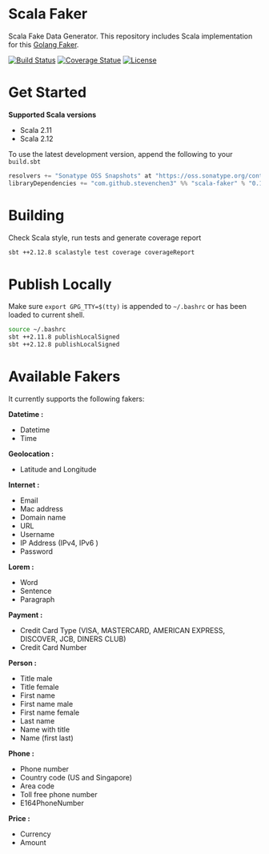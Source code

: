 # Scala Faker

Scala Fake Data Generator. This repository includes Scala implementation for this [Golang Faker](https://github.com/bxcodec/faker).

[![Build Status](https://travis-ci.org/stevenchen3/scala-faker.svg?branch=master)](https://travis-ci.org/stevenchen3/scala-faker)
[![Coverage Statue](https://img.shields.io/codecov/c/github/stevenchen3/scala-faker/master.svg)](https://codecov.io/gh/stevenchen3/scala-faker)
[![License](https://img.shields.io/github/license/stevenchen3/scala-faker.svg)](https://github.com/stevenchen3/faker/blob/master/LICENSE)


# Get Started

**Supported Scala versions**
* Scala 2.11
* Scala 2.12

To use the latest development version, append the following to your `build.sbt`

```scala
resolvers += "Sonatype OSS Snapshots" at "https://oss.sonatype.org/content/repositories/snapshots"
libraryDependencies += "com.github.stevenchen3" %% "scala-faker" % "0.1.0-SNAPSHOT"
```


# Building

Check Scala style, run tests and generate coverage report

```bash
sbt ++2.12.8 scalastyle test coverage coverageReport
```


# Publish Locally

Make sure `export GPG_TTY=$(tty)` is appended to `~/.bashrc` or has been loaded to current shell.

```bash
source ~/.bashrc
sbt ++2.11.8 publishLocalSigned
sbt ++2.12.8 publishLocalSigned
```


# Available Fakers

It currently supports the following fakers:

**Datetime :**
* Datetime
* Time

**Geolocation :**
* Latitude and Longitude

**Internet :**
* Email
* Mac address
* Domain name
* URL
* Username
* IP Address (IPv4, IPv6 )
* Password

**Lorem :**
* Word
* Sentence
* Paragraph

**Payment :**
* Credit Card Type (VISA, MASTERCARD, AMERICAN EXPRESS, DISCOVER, JCB, DINERS CLUB)
* Credit Card Number

**Person :**
* Title male
* Title female
* First name
* First name male
* First name female
* Last name
* Name with title
* Name (first last)

**Phone :**
* Phone number
* Country code (US and Singapore)
* Area code
* Toll free phone number
* E164PhoneNumber

**Price :**
* Currency
* Amount
